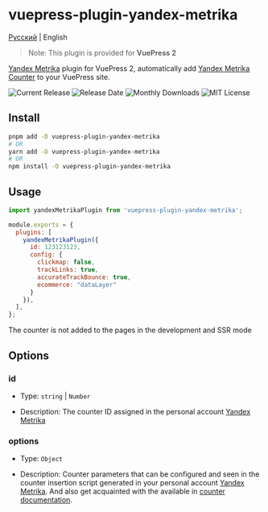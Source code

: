 # vuepress-plugin-yandex-metrika

[Русский](README.ru-RU.md) | English

> Note: This plugin is provided for **VuePress 2**

[Yandex Metrika](https://metrika.yandex.ru/) plugin for VuePress 2, automatically add [Yandex Metrika Counter](https://yandex.ru/support/metrica/user-cases/general.html) to your VuePress site.

![Current Release](https://img.shields.io/github/release/voral/vuepress-plugin-yandex-metrika.svg?style=flat-square)
![Release Date](https://img.shields.io/github/release-date/voral/vuepress-plugin-yandex-metrika?style=flat-square)
![Monthly Downloads](https://img.shields.io/npm/dm/vuepress-plugin-yandex-metrika?style=flat-square)
![MIT License](https://img.shields.io/github/license/voral/vuepress-plugin-yandex-metrika.svg?style=flat-square)


## Install

```bash
pnpm add -D vuepress-plugin-yandex-metrika
# OR
yarn add -D vuepress-plugin-yandex-metrika
# OR
npm install -D vuepress-plugin-yandex-metrika
```

## Usage

```js
import yandexMetrikaPlugin from 'vuepress-plugin-yandex-metrika';

module.exports = {
  plugins: [
    yandexMetrikaPlugin({
      id: 123123123,
      config: {
        clickmap: false,
        trackLinks: true,
        accurateTrackBounce: true,
        ecommerce: "dataLayer"         
      }
    }),
  ],
};
```

The counter is not added to the pages in the development and SSR mode

## Options

### id

- Type: `string` | `Number`

- Description: The counter ID assigned in the personal account [Yandex Metrika](https://metrika.yandex.ru/list)

### options

- Type: `Object`

- Description: Counter parameters that can be configured and seen in the counter insertion script generated in your 
personal account [Yandex Metrika](https://metrika.yandex.ru/list). And also get acquainted with the available in 
[counter documentation](https://yandex.ru/support/metrica/code/counter-initialize.html).